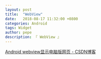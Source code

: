 ```yaml
---
layout: post
title:  "WebView"
date:   2018-08-17 11:32:00 +0800
categories: Android
tags: Widget
author: pepe
description: 『 WebView 』
---
```


[Android webview显示电脑版网页 - CSDN博客](https://blog.csdn.net/qq982673701/article/details/78521554)





















